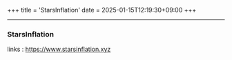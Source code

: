 +++
title = 'StarsInflation'
date = 2025-01-15T12:19:30+09:00
+++

---
### StarsInflation

links : https://www.starsinflation.xyz

